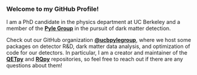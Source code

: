 ### Welcome to my GitHub Profile!

I am a PhD candidate in the physics department at UC Berkeley and a member of the **[Pyle Group](https://sites.google.com/berkeley.edu/pylegroup)** in the pursuit of dark matter detection.

Check out our GitHub organization **[@ucbpylegroup](https://github.com/ucbpylegroup)**, where we host some packages on detector R&D, dark matter data analysis, and optimization of code for our detectors. In particular, I am a creator and maintainer of the **[QETpy](https://github.com/ucbpylegroup/QETpy)** and **[RQpy](https://github.com/ucbpylegroup/RQpy)** repositories, so feel free to reach out if there are any questions about them! 
